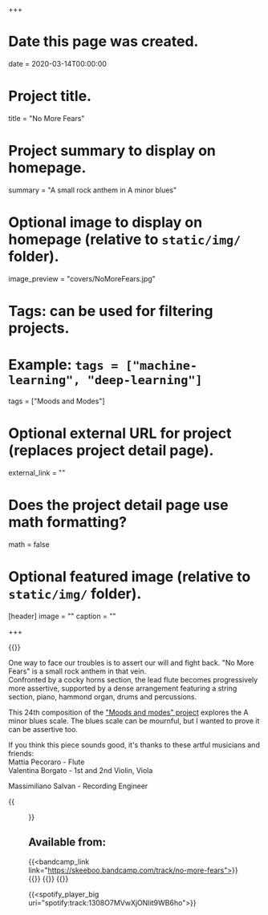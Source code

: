 +++
# Date this page was created.
date = 2020-03-14T00:00:00

# Project title.
title = "No More Fears"

# Project summary to display on homepage.
summary = "A small rock anthem in A minor blues"

# Optional image to display on homepage (relative to `static/img/` folder).
image_preview = "covers/NoMoreFears.jpg"

# Tags: can be used for filtering projects.
# Example: `tags = ["machine-learning", "deep-learning"]`
tags = ["Moods and Modes"]

# Optional external URL for project (replaces project detail page).
external_link = ""

# Does the project detail page use math formatting?
math = false

# Optional featured image (relative to `static/img/` folder).
[header]
image = ""
caption = ""

+++

{{<bandcamp title="No More Fears" track="2434422280" link="https://skeeboo.bandcamp.com/track/no-more-fears">}}

One way to face our troubles is to assert our will and fight back. "No More Fears" is a small rock anthem in that vein. <br/>
Confronted by a cocky horns section, the lead flute becomes progressively more assertive, supported by a dense arrangement featuring a string section, piano, hammond organ, drums and percussions.

This 24th composition of the ["Moods and modes" project](/post/moods_and_modes) explores the A minor blues scale. The blues scale can be mournful, but I wanted to prove it can be assertive too.

If you think this piece sounds good, it's thanks to these artful musicians and friends: <br/>
Mattia Pecoraro - Flute <br/>
Valentina Borgato - 1st and 2nd Violin, Viola

Massimiliano Salvan - Recording Engineer

{{<figure src="/img/covers/NoMoreFears.jpg" width="320" link="https://distrokid.com/hyperfollow/skeeboo/no-more-fears" target="_blank">}}

## Available from:

{{<bandcamp_link link="https://skeeboo.bandcamp.com/track/no-more-fears">}}
{{<spotify link="https://spoti.fi/2UWk3BX">}}
{{<itunes link="https://music.apple.com/us/album/no-more-fears-single/1502707998">}}
{{<globe link="https://song.link/hPC86t9q3mGzP">}}

{{<spotify_player_big uri="spotify:track:1308O7MVwXjONIit9WB6ho">}}
